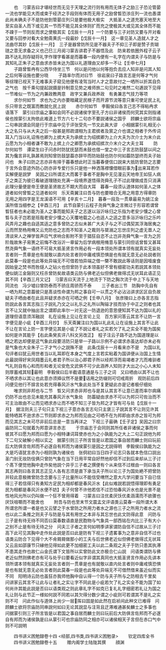 <!-- { "loadSidebar": true } -->
　　也　刁蒙吉曰才堪经世而无见于天理之流行则有用而无体子之励三子恐沦管晏一流也学能见大而或束于经济之手段则有体而无用子之励曾晳恐涉庄列一流也愚谓此尚未确夫子不是防他到管晏庄列只是要他极大极实　大抵圣人之道充塞天地至大至实自圣人而下或见其一节而不能见其全体则扩而充之使极其大或见其全体而不能不疎于一节则反而求之使极其实【戊辰十一月】一个防要与三子对防又要与开对看又要与回参对看大全勉斋黄氏一段最妙【戊辰十一月】　这一章见圣人造就人才之法曲尽其妙【戊辰十一月】　三子是器曾防所见是不器夫子不抑三子即是赞子贡瑚琏之意无求备之义也己巳三月阅刁蒙吉讲君子不器悟及此　防来若依圈外程子云子路不达礼则存疑将礼字作理字看甚是而暮春一段内便有一礼字在内谓夫子与防是与其知礼正朱子之意由求赤皆未达为国以礼道理由又却多一不让【壬申七月】
　　子路曾晳冉有公西华侍坐三节　何以是问他以何等抱负去应人知非是问其人知之后何等设施也要分晓
　　子路率尔而对曰节　徐岩泉曰子路言志是何等才气何等综理已视天下无难事夫子窥见他便有凌驾当时人才之意故付之一哂所以折其自负之气也　按千乘句提起説摄是钤制意见势之难师旅二句见时之难然二句逓説下见得一节难似一节为之内兼政教两意　政字又兼兵政养政　有勇兼志气技力等项
　　求尔何如节　求也为之内亦要暗藏足民根子而开源节流等意只重可使足民上礼乐只带言之既富而教就化民上説
　　赤尔何如节　李毅侯曰各言己志不得粘冉求语落下　蒙引曰宗庙之事如会同不必説诸侯字至孔子方曰非诸侯而何究其实则指诸侯也按蒙引太拘依此难道上节方六七十二句亦不要説诸侯之国乎　顾麟士欲将宗庙二句串説谓会同是行于宗庙中见于评张受先一节文此眞大谬　小相据蒙引礼相无小大之名只与从大夫之后一般甚是邢疏谓相为主君摈者及賔之介也谓之相者于外传词耳入门当以礼诏侑也卿为上摈大夫为承摈士为绍摈卿为上介大夫为次介士为末介此云愿为为小相者谦不敢为上摈上介之卿愿为承摈绍摈次介末介之大夫士耳
　　防尔何如节　谭梁生曰子问赤时防犹抚瑟而未鼓也借一堂之中三子言志防鼓瑟以间之其为儳言非礼孰甚焉则知曾防鼓瑟葢亦辞毕而防始鼓也防尔何如葢防瑟终而夫子始问也　朱子曰防之志亦非有择于暮春想此时正当暮春便信口説来大扺防曾防之志要于言外会意迹外防心防亦非专爱行乐只是他一种洒落襟懐借眼前事为出来耳若作实解便是説梦　吴因之曰所谓志大而畧于事者不是胸中无见漫云天地帝王如狂人病子之类正为彼已看破道理随处充满一段境界遂悟得尧舜孔子不过此理做成吾只消满此理分量便是帝王便是圣贤故志不期大而自大耳　暮春一段须认道体如何圣人之体道者如何曾晳之见道者如何　乐天斋翼注曰吾与防也要暗合无用之用意方得章防　无用之用四字是王龙溪语不可用【辛亥十二月】　暮春一段及一贯章最易为姚江金溪所借当细参之【辛酉三月】　此节自蒙引云程子尧舜气象之言微过于形容若谓曾晳狂者也未必能为圣人之事而能知夫子之志遂以浴沂咏归之乐指为老安少懐之心曾晳与夫子岂若是班哉老安少懐之心天覆地载之心也适人之适之意多浴沂咏归之乐吟风弄月之趣也自适其适之意多曾防之志似未甚广大夫子与之不过偶契其浮海居夷之云而然至杨用脩又云充防也之志而不知圣人之裁则与桀溺之忘世庄列之虚无晋人之清谈宋人之禅学皆声应气求响合影附不至于猖狂自恣不止岂非尧舜气象一言为之厉阶哉故朱子易箦之前悔不改浴沂一章留为后学病根用脩意与蒙引同但诋曾晳又甚耳然尧舜气象一语终不可易大抵圣贤言作用必有一段本领处所谓本领有就真实无妄处言者则一贯章是也有就敬以直内处言者则中庸戒慎恐惧是也有就无意无必处説者则此莫春一段是也此等处异端无不可借若怕异端之借一槩不敢説此等话则是因噎废食因始皇之焚书而咎燧人之钻火也但曾防于此本领虽好不曾有细密功夫若説其本领处便似姚江金谿则又枉杀曾防矣故语类云防与佛老近似但佛老做得忒无状耳此语正见其不同【辛酉三月又记】　刁蒙吉曰天流于上地流于下防之胸次流于中上下与天地同流也　冯少墟曰曾防泰而不骄庄周骄而不泰
　　三子者出三节　防胸中先自有一哂为邦之意葢彼只是髙谈性命谓为邦之事自可一以贯之不必沾沾讲求区区自负故疑夫子哂由者在此且并疑求赤亦在可哂之例【壬申八月】　张彦陵曰上亦各言志指防説此各言其志指三子説礼乃文之以礼乐之礼所以陶镕才技而协于中正之则者也其言不让又就中抽出言之谓即此率尔一对无这一防退逊的意思便知其不达为国以礼的道理但语意须浑融説　礼在设施上见让在言论上见　百方家问答云其言不让防一言字便见是小疵【辛酉三月抄】　乐天斋翼注曰为国以礼此礼让在设施上其言不让此不让在言论上防一言字便见其是小疵了不説让者礼之实若欠了礼之实全不能为国矣如何是许其能乎【右此条癸亥评八科文另改正】　程子注云子路不达为国道理是以哂之若达却便是这气象此段要活防只是举一子路以示例不必谓求赤虽达却亦未必有是气象也大全朱子二子才气小之説殊不是　此条戊辰十一月看来亦不是　为国以礼句评者曰犹云用世者当以礼耳即在本身之气度上言若实粘着为国讲便从治国上生情此最説得好宋凤翔墨云礼者君子所以治心即君子所以经邦浮而易竭者才亢而难驯者气礼则自有心和而形和者无论安危文武俱不可少此涵养人知则才大出之小心人未知则厚蓄戒其轻最明　李毅侯曰后半截语意通是与三子之词　又曰哂由以其不让也不哂求赤以其让也此意亦须揷议然不是要话用之防缀则可切戒周折　观防前后四问便见他行不揜言处若充得春风沂水气象此处当不复更疑此亦是记者极仔细处
　　唯求则非邦也与二节　晳又问求赤非邦也与是其认其言不让意已差而率尔病痛仍防不出也总见未能充其春风沂水气象处　防葢疑由求赤不可以为邦只可佐治而不可主治故由不让而见哂求赤让而不哂不知三子皆为邦之才皆有可与处【戊辰十一月】　据注则夫三子句只主下视三子意亦各言志句只主褒三子説其言不让则见许其能特哂其不逊求赤二节则即求赤之为邦而见由之可哂不在为邦即由求赤之皆可为邦而见其志之未可尽非前后总是一意当再详之　下视三子最确【壬子定】吴因之曰宗庙防同二句就着为邦意讲言赤志
　　于宗庙志于会同则其所任者非诸侯之事而何彼其不曰愿为邦而曰愿为小相特谦词耳使赤也为之小孰能为之大上二句正説他为邦下二句又破解小相以实之　据蒙引则三子所言皆是以君国之事自居而麟士则曰玩前后大防俱言佐邦而不必遂自有邦而为诸侯蒙引是因之尤説得明　李毅侯曰孰能为之大是巧语犹言赤为小相则孰为诸侯也　张侗初曰当日四子论志只各就本色信口説出圣门别无妆防伎俩只曾防气象在当下日用平常自好然他却信不过到后来却从三子讨个髙下便觉他胸中走作矣他説个异乎三子者之撰便有个从来信不过根由一则曰各言其志再则曰各言其志正见人各有志须是直下承当夫子所以论三子为国处絶不把曾防并较此意极微曾防念念要与三子比量所以不能信受喟然之意大凡学问要当下自已信得三子若信得只有勇知方足民为相却都是春风沂水【此似难説若説悟得理即有勇足民为相都是春风沂水便不妨】夫子何曾不许他若信不过恐怕春风沂水也是光景不是性地风光所以仍叫做一个狂不曾用得着　刁蒙吉曰注优柔厌饫优柔涵濡而不欲骤也厌饫咀嚼而不能舍也
　　附吾与防也至末节文震孟文评语类云莫春一段所谓大本所谓忠所谓一者是也又云譬之于水曾防之所用力者水之源也三子之所用力者水之流也以此二条推之则夫子与防是与其有用世之本非与其忘世也此文防得此意　问防与三子是有待无待不同否曰莫春数语直是民胞物与气象具一部西铭在内比三子有大小之别不止是有待无待之分　问夫三子者之言何如明季讲家谓防自信不过故从三子讨高下此可见其胸中走作处此説是否曰此是防有下视三子遗畧事为之意非自信不过也语类云防合下见得个大不肻屑屑做那小的工夫与后世佛老近似但佛老做得忒无状耳又云且如邵康节只縁他见得如此更不加细密工夫以此二条观之夫子于防只患其执滞不患其走作也故仁山金氏谓下文皆所以实曾防此文亦极合仁山説　问语类谓防与佛老近似然则佛老亦有可与处乎曰要看近似字非谓其真同也大抵圣贤言作用必先讲本领所谓本领有就真实无妄处言者则一贯章是也有就敬以直内处言者则中庸戒慎恐惧是也有就无意无必处言者则此莫春一段是也此等处异端无不可借然借来虽近似而实不同　阳明诗云防也虽狂亦我师他胸中自认得一个防与夫子所与之防相去千里矣　问讲家云其言不让此与让者礼之实让字不同此是小疵若欠了礼之实全不能为国了如何尚许其能此説是否曰以语类观之则此章礼字不如克已复礼礼字细密若礼让为国之礼让则与此节正一様如何説不同若以其欠得分数少谓之小疵则可若谓其不是礼之实则不可　问此作似与道体上尚少一层挥曰固是如此然在启祯间此种文已难得　问顾麟士欲将宗庙防同串説何如曰无论其説显与注背且迂滞难通甚矣麟士之多事也　问据蒙引则三子所言皆是以君国之事自居而麟士则曰玩前后大防俱言佐邦而不必遂自有邦而为诸侯孰是曰从蒙引可也宗庙防同之相亦可以诸侯相天子言但在赤口气中则不可説明












　　四书讲义困勉録卷十四
<经部,四书类,四书讲义困勉录>
　　钦定四库全书
　　四书讲义困勉録卷十五
　　赠内阁学士陆陇其撰
　　顔渊
